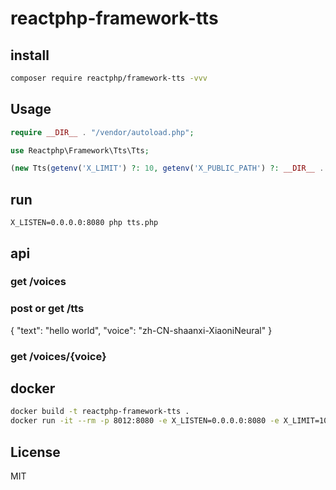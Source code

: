 # reactphp-framework-tts

## install
```bash
composer require reactphp/framework-tts -vvv
```

## Usage
```php
require __DIR__ . "/vendor/autoload.php";

use Reactphp\Framework\Tts\Tts;

(new Tts(getenv('X_LIMIT') ?: 10, getenv('X_PUBLIC_PATH') ?: __DIR__ . '/public/'))->run();

```

## run

```
X_LISTEN=0.0.0.0:8080 php tts.php
```


## api

### get /voices

### post or get /tts

{
    "text": "hello world",
    "voice": "zh-CN-shaanxi-XiaoniNeural"
}

### get /voices/{voice}


## docker

```bash
docker build -t reactphp-framework-tts .
docker run -it --rm -p 8012:8080 -e X_LISTEN=0.0.0.0:8080 -e X_LIMIT=10 -e X_PUBLIC_PATH=/var/www/examples/public/ reactphp-framework-tts php /var/www/examples/01.php
```


## License
MIT
